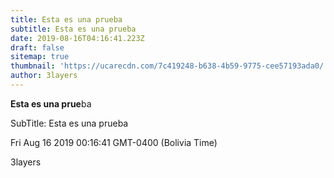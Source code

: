 ```yaml
---
title: Esta es una prueba
subtitle: Esta es una prueba
date: 2019-08-16T04:16:41.223Z
draft: false
sitemap: true
thumbnail: 'https://ucarecdn.com/7c419248-b638-4b59-9775-cee57193ada0/'
author: 3layers
---
```

**Esta es una prue**ba

SubTitle: Esta es una prueba

Fri Aug 16 2019 00:16:41 GMT-0400 (Bolivia Time)

3layers
